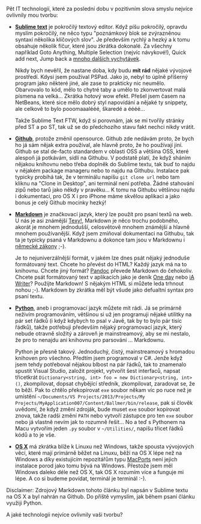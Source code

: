 Pět IT technologií, které za poslední dobu v pozitivním slova smyslu nejvíce ovlivnily mou tvorbu: 

-   [**Sublime text**](http://www.sublimetext.com) je pokročilý textový editor. Když píšu pokročilý, opravdu myslím pokročilý, ne něco typu "poznámkový blok se zvýrazněnou syntaxí několika klíčových slov". Je především rychlý a hezký a k tomu obsahuje několik fíčur, které jsou zkrátka dokonalé. Za všechny například Goto Anything, Multiple Selection (nejvíc návykové!), Quick add next, Jump back a [mnoho dalších vychytávek](http://jecas.cz/sublime-text).

    Nikdy bych nevěřil, že nastane doba, kdy budu **mít rád** nějaké vývojové prostředí. Kdysi jsem používal PSPad. Jako jo, nebyl to úplně příšerný program jako některé jiné, ale zase to prakticky nic neumělo. Obarvovalo to kód, mělo to chytré taby a umělo to zkonvertovat malá písmena na velká... Zkrátka hotový wow efekt. Přešel jsem časem na NetBeans, které sice mělo dobrý styl napovídání a nějaké ty snippety, ale celkově to bylo pooomaaalééé, škaredé a éééé... 

    Takže Sublime Text FTW, když si porovnám, jak se mi tvořily stránky před ST a po ST, tak už se do předchozího stavu fakt nechci nikdy vrátit. 

-   [**Github**](https://github.com), protože změnil opensource. Github zde nedávám proto, že bych ho já sám nějak extra používal, ale hlavně proto, že ho používají jiní. Github se stal de-facto standardem v oblasti OSS a většina OSS, které alespoň já potkávám, sídlí na Githubu. V podstatě platí, že když sháním nějakou knihovnu nebo třeba doplněk do Sublime textu, tak buď to najdu v nějakém package manageru nebo to najdu na Githubu. Instalace pak typicky probíhá tak, že v terminálu napíšu `git clone url` nebo tam kliknu na "Clone in Desktop", ani terminál není potřeba. Žádné stahování zipů nebo tarů jako někdy v pravěku... K tomu na Githubu většinou najdu i dokumentaci, pro OS X i pro iPhone máme skvělou aplikaci a jako bonus je celý Github mocinky hezký! 

-   [**Markdown**](http://daringfireball.net/projects/markdown/) je značkovací jazyk, který lze použít pro psaní textů na web. U nás je asi známější [Texy!](http://texy.info/cs/), Markdown je něco trochu podobného, akorát je mnohem jednodušší, celosvětově mnohem známější a hlavně mnohem používanější. Když jsem zmiňoval dokumentaci na Githubu, tak ta je typicky psaná v Markdownu a dokonce tam jsou v Markdownu i [německé zákony](https://github.com/bundestag/gesetze) ;-). 

    Je to nejuniverzálnější formát, v jakém lze dnes psát nějaký jednoduše formátovaný text. Chcete ho převést do HTML? Každý jazyk má na to knihovnu. Chcete jiný formát? [Pandoc](http://johnmacfarlane.net/pandoc/) převede Markdown do čehokoliv. Chcete psát formátovaný text v aplikacích jako je deník [One day](http://jablickar.cz/mily-day-one-journaldiary/) nebo [iA Writer](http://jablickar.cz/ia-writer-nechte-myslenky-plynout/)? Použijte Markdown! S nějakým HTML si můžete leda trhnout nohou ;-). Markdown by zkrátka měl být všude jako defualtní syntax pro psaní textu.

-   [**Python**](http://www.python.org), aneb i programovací jazyk můžete mít rádi. Já se primárně neživím programováním, většinou si už jen programuji nějaké utilitky na pár set řádků (i když kdybych to psal v Javě, tak by to bylo pár tisíc řádků), takže potřebuji především nějaký programovací jazyk, který nebude otravně složitý a zároveň je mainstreamový, aby se mi nestalo, že pro to nenajdu ani knihovnu pro parsování ... Markdownu. 

    Python je přesně takový. Jednoduchý, čistý, mainstreamový s hromadou knihoven pro všechno. Předtím jsem programoval v C#. Jenže když jsem tehdy potřeboval nějakou blbost na pár řádků, tak to znamenalo spustit Visual Studio, založit projekt, vytvořit šest interfaců, napsat třicetkrát `Dictionary<string, int> foo = new Dictionary<string, int>()`, zkompilovat, dopsat chybějící středník, zkompilovat, zaradovat se, že to běží. Pak to chtělo překopírovat `exe` soubor někam víc po ruce než je umístění `~/Documents/VS Projects/2013/Projects/My Projects/MyApplication007/Content/Ballmer/bin/release`, pak si člověk uvědomí, že když změní zdroják, bude muset `exe` soubor kopírovat znova, takže radši změní `PATH` nebo vytvoří zástupce pro ten `exe` soubor nebo já vlastně nevím jak to rozumně řešit... No a teď s Pythonem na Macu vytvořím jeden `.py` soubor v `~/Utilities/`, napíšu třicet řádků kódů a to je vše. 

-   [**OS X**](http://www.apple.com/osx/) má zkrátka blíže k Linuxu než Windows, takže spousta vývojových věcí, které mají primárně běžet na Linuxu, běží na OS X lépe než na Windows a díky existujícím repozitářům typu [MacPorts](http://www.macports.org) není jejich instalace porod jako tomu bývá na Windows. Přestože jsem měl Windows daleko déle než OS X, tak OS X rozumím více a funguje mi lépe. A co si budeme povídat, terminál je terminál :-). 

Disclaimer: Zdrojový Markdown tohoto článku byl napsán v Sublime textu na OS X a byl nahrán na Github. Do příště vymyslím, jak během psaní článku využiji Python. 

A jaké technologii nejvíce ovlivnily vaši tvorbu?
